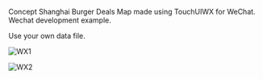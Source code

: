 Concept Shanghai Burger Deals Map made using TouchUIWX for WeChat. Wechat development example. 

Use your own data file. 

![WX1](https://i.imgur.com/Gy8JT0j.jpg)

![WX2](https://i.imgur.com/EFNPWKB.jpg)
